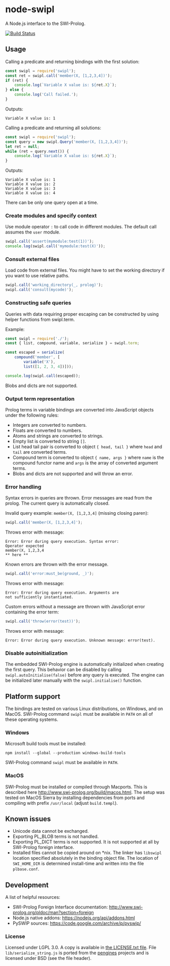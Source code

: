 # node-swipl

A Node.js interface to the SWI-Prolog.

[![Build Status](https://travis-ci.org/rla/node-swipl.svg?branch=master)](https://travis-ci.org/rla/node-swipl)

## Usage

Calling a predicate and returning bindings with
the first solution:

```js
const swipl = require('swipl');
const ret = swipl.call('member(X, [1,2,3,4])');
if (ret) {
    console.log(`Variable X value is: ${ret.X}`);
} else {
    console.log('Call failed.');
}
```

Outputs:

```
Variable X value is: 1
```

Calling a predicate and returning all solutions:

```js
const swipl = require('swipl');
const query = new swipl.Query('member(X, [1,2,3,4])');
let ret = null;
while (ret = query.next()) {
    console.log(`Variable X value is: ${ret.X}`);
}
```

Outputs:

```
Variable X value is: 1
Variable X value is: 2
Variable X value is: 3
Variable X value is: 4
```

There can be only one query open at a time.

### Create modules and specify context

Use module operator `:` to call code in different
modules. The default call assumes the `user` module.

```js
swipl.call('assert(mymodule:test(1))');
console.log(swipl.call('mymodule:test(X)'));
```

### Consult external files

Load code from external files. You might have
to set the working directory if you want to use relative paths.

```js
swipl.call('working_directory(_, prolog)');
swipl.call('consult(mycode)');
```

### Constructing safe queries

Queries with data requiring proper escaping can be constructed
by using helper functions from swipl.term.

Example:

```js
const swipl = require('./');
const { list, compound, variable, serialize } = swipl.term;

const escaped = serialize(
    compound('member', [
        variable('X'),
        list([1, 2, 3, 4])]));

console.log(swipl.call(escaped));
```

Blobs and dicts are not supported.

### Output term representation

Prolog terms in variable bindings are converted into
JavaScript objects under the following rules:

 * Integers are converted to numbers.
 * Floats are converted to numbers.
 * Atoms and strings are converted to strings.
 * Empty list is converted to string `[]`.
 * List head tail pair is converted to object `{ head, tail }` where
   `head` and `tail` are converted terms.
 * Compound term is converted to object `{ name, args }` where
   `name` is the compound functor name and `args` is the array
   of converted argument terms.
 * Blobs and dicts are not supported and will throw an error.

### Error handling

Syntax errors in queries are thrown. Error messages
are read from the prolog. The current query is automatically
closed.

Invalid query example: `member(X, [1,2,3,4]` (missing closing paren):

```js
swipl.call('member(X, [1,2,3,4]');
```

Throws error with message:

```
Error: Error during query execution. Syntax error:
Operator expected
member(X, 1,2,3,4
** here **
```

Known errors are thrown with the error message.

```js
swipl.call('error:must_be(ground, _)');
```

Throws error with message:

```
Error: Error during query execution. Arguments are
not sufficiently instantiated.
```

Custom errors without a message are thrown with JavaScript
error containing the error term:

```js
swipl.call('throw(error(test))');
```

Throws error with message:

```
Error: Error during query execution. Unknown message: error(test).
```

### Disable autoinitialization

The embedded SWI-Prolog engine is automatically initialized
when creating the first query. This behavior can be disabled
by calling `swipl.autoInitialise(false)` before any query is
executed. The engine can be initialized later manually with
the `swipl.initialise()` function.

## Platform support

The bindings are tested on various Linux distributions, on Windows,
and on MacOS. SWI-Prolog command `swipl` must be available in `PATH`
on all of these operating systems.

### Windows

Microsoft build tools must be installed:

```
npm install --global --production windows-build-tools
```

SWI-Prolog command `swipl` must be available in `PATH`.

### MacOS

SWI-Prolog must be installed or compiled through Macports. This is
described here <http://www.swi-prolog.org/build/macos.html>. The setup was
tested on MacOS Sierra by installing dependencies from ports and compiling
with prefix `/usr/local` (adjust `build.templ`).

## Known issues

 * Unicode data cannot be exchanged.
 * Exporting PL_BLOB terms is not handled.
 * Exporting PL_DICT terms is not supported. It is not supported at all by SWI-Prolog
   foreign interface.
 * Installed files cannot be copied around on *nix. The linker has `libswipl` location
   specified absolutely in the binding object file. The location of `SWI_HOME_DIR` is
   determined install-time and written into the file `plbase.conf`.

## Development

A list of helpful resources:
 
 * SWI-Prolog Foreign Interface documentation: <http://www.swi-prolog.org/pldoc/man?section=foreign>
 * Node.js native addons: <https://nodejs.org/api/addons.html>
 * PySWIP sources: <https://code.google.com/archive/p/pyswip/>

### License

Licensed under LGPL 3.0. A copy is available in [the LICENSE.txt file](LICENSE.txt).
File `lib/serialize_string.js` is ported from the [pengines][pengines] projects and is licensed
under BSD (see the file header).

[pengines]:https://github.com/SWI-Prolog/pengines
